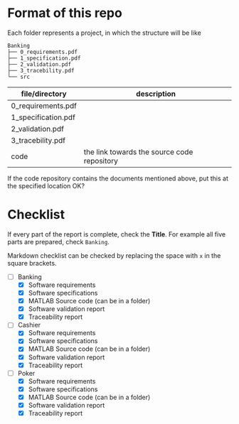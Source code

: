 # Format of this repo

Each folder represents a project, in which the structure will be like

```
Banking
├── 0_requirements.pdf
├── 1_specification.pdf
├── 2_validation.pdf
├── 3_tracebility.pdf
└── src
```

| file/directory      | description                                 |
| ------------------- | ------------------------------------------- |
| 0_requirements.pdf  |                                             |
| 1_specification.pdf |                                             |
| 2_validation.pdf    |                                             |
| 3_tracebility.pdf   |                                             |
| code                | the link towards the source code repository |

If the code repository contains the documents mentioned above, put this at the specified location OK?

# Checklist

If every part of the report is complete, check the **Title**. For example all five parts are prepared, check `Banking`.

Markdown checklist can be checked by replacing the space with `x` in the square brackets.

+ [ ] Banking
    + [x] Software requirements
    + [x] Software specifications
    + [x] MATLAB Source code (can be in a folder)
    + [x] Software validation report
    + [x] Traceability report
+ [ ] Cashier
    + [x] Software requirements
    + [x] Software specifications
    + [x] MATLAB Source code (can be in a folder)
    + [x] Software validation report
    + [x] Traceability report
+ [ ] Poker
    + [x] Software requirements
    + [x] Software specifications
    + [x] MATLAB Source code (can be in a folder)
    + [x] Software validation report
    + [x] Traceability report
